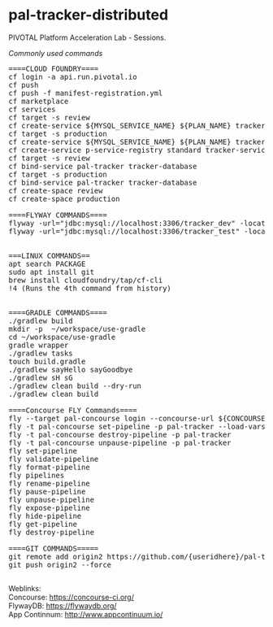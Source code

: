 # pal-tracker-distributed
PIVOTAL Platform  Acceleration Lab - Sessions. 

*Commonly used commands*

<pre>
====CLOUD FOUNDRY====
cf login -a api.run.pivotal.io
cf push
cf push -f manifest-registration.yml
cf marketplace
cf services
cf target -s review
cf create-service ${MYSQL_SERVICE_NAME} ${PLAN_NAME} tracker-database
cf target -s production
cf create-service ${MYSQL_SERVICE_NAME} ${PLAN_NAME} tracker-database
cf create-service p-service-registry standard tracker-service-registry
cf target -s review
cf bind-service pal-tracker tracker-database
cf target -s production
cf bind-service pal-tracker tracker-database
cf create-space review
cf create-space production

====FLYWAY COMMANDS====
flyway -url="jdbc:mysql://localhost:3306/tracker_dev" -locations=filesystem:databases/tracker clean migrate
flyway -url="jdbc:mysql://localhost:3306/tracker_test" -locations=filesystem:databases/tracker clean migrate


===LINUX COMMANDS==
apt search PACKAGE
sudo apt install git
brew install cloudfoundry/tap/cf-cli
!4 (Runs the 4th command from history)


====GRADLE COMMANDS====
./gradlew build
mkdir -p  ~/workspace/use-gradle
cd ~/workspace/use-gradle
gradle wrapper
./gradlew tasks
touch build.gradle
./gradlew sayHello sayGoodbye
./gradlew sH sG
./gradlew clean build --dry-run
./gradlew clean build

====Concourse FLY Commands====
fly --target pal-concourse login --concourse-url ${CONCOURSE_URL} --team-name ${TEAM_NAME}
fly -t pal-concourse set-pipeline -p pal-tracker --load-vars-from ci/variables.yml -c ci/pipeline.yml
fly -t pal-concourse destroy-pipeline -p pal-tracker
fly -t pal-concourse unpause-pipeline -p pal-tracker
fly set-pipeline
fly validate-pipeline
fly format-pipeline
fly pipelines
fly rename-pipeline
fly pause-pipeline
fly unpause-pipeline
fly expose-pipeline
fly hide-pipeline
fly get-pipeline
fly destroy-pipeline

====GIT COMMANDS=====
git remote add origin2 https://github.com/{useridhere}/pal-tracker-distributed.git
git push origin2 --force

</pre>

Weblinks:
<br/>Concourse: https://concourse-ci.org/
<br/>FlywayDB: https://flywaydb.org/
<br/>App Continnum: http://www.appcontinuum.io/

